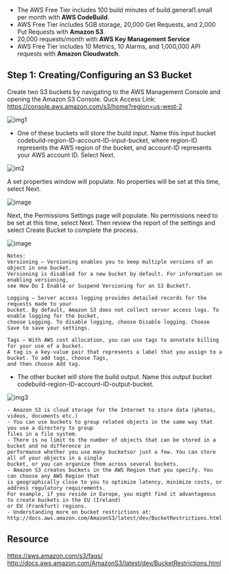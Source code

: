 - The AWS Free Tier includes 100 build minutes of build.general1.small per month with <b>AWS CodeBuild</b>.
- AWS Free Tier includes 5GB storage, 20,000 Get Requests, and 2,000 Put Requests with <b>Amazon S3</b>.
- 20,000 requests/month with <b>AWS Key Management Service</b>
- AWS Free Tier includes 10 Metrics, 10 Alarms, and 1,000,000 API requests with <b>Amazon Cloudwatch</b>.

## Step 1: Creating/Configuring an S3 Bucket
Create two S3 buckets by navigating to the AWS Management Console and opening the Amazon S3 Console. 
Quck Access Link: https://console.aws.amazon.com/s3/home?region=us-west-2

![img1](https://cloud.githubusercontent.com/assets/25268970/25292857/0c9c757c-26a6-11e7-9dff-cc3b7f05a5fa.jpg)

- One of these buckets will store the build input. 
Name this input bucket codebuild-region-ID-account-ID-input-bucket, where region-ID 
represents the AWS region of the bucket, and account-ID represents your AWS account ID. Select Next.

![im2](https://cloud.githubusercontent.com/assets/25268970/25293147/7bc3910a-26a7-11e7-9abe-4f29a1909ee2.jpg)

A set properties window will populate. No properties will be set at this time, select Next.

![image](https://cloud.githubusercontent.com/assets/25268970/25293246/f668ab0c-26a7-11e7-8789-b7577ee79e9e.png)

Next, the Permissions Settings page will populate. No permissions need to be set at this time, select Next. Then review the report of the settings and select Create Bucket to complete the process.

![image](https://cloud.githubusercontent.com/assets/25268970/25293516/449d5754-26a9-11e7-886d-3eaacaa9f51c.png)
```
Notes: 
Versioning – Versioning enables you to keep multiple versions of an object in one bucket. 
Versioning is disabled for a new bucket by default. For information on enabling versioning, 
see How Do I Enable or Suspend Versioning for an S3 Bucket?.

Logging – Server access logging provides detailed records for the requests made to your 
bucket. By default, Amazon S3 does not collect server access logs. To enable logging for the bucket, 
choose Logging. To disable logging, choose Disable logging. Choose Save to save your settings.

Tags – With AWS cost allocation, you can use tags to annotate billing for your use of a bucket. 
A tag is a key-value pair that represents a label that you assign to a bucket. To add tags, choose Tags, 
and then choose Add tag.
```
- The other bucket will store the build output. Name this output bucket codebuild-region-ID-account-ID-output-bucket.

![img3](https://cloud.githubusercontent.com/assets/25268970/25293739/30bc17f6-26aa-11e7-98b7-9e2d2ae39a83.jpg)

```Quick notes: 
- Amazon S3 is cloud storage for the Internet to store data (photos, videos, documents etc.)
- You can use buckets to group related objects in the same way that you use a directory to group 
files in a file system.
- There is no limit to the number of objects that can be stored in a bucket and no difference in 
performance whether you use many bucketsor just a few. You can store all of your objects in a single 
bucket, or you can organize them across several buckets.
- Amazon S3 creates buckets in the AWS Region that you specify. You can choose any AWS Region that 
is geographically close to you to optimize latency, minimize costs, or address regulatory requirements. 
For example, if you reside in Europe, you might find it advantageous to create buckets in the EU (Ireland) 
or EU (Frankfurt) regions.
- Understanding more on bucket restrictions at:
http://docs.aws.amazon.com/AmazonS3/latest/dev/BucketRestrictions.html
 ```
 
## Resource
https://aws.amazon.com/s3/faqs/
http://docs.aws.amazon.com/AmazonS3/latest/dev/BucketRestrictions.html

